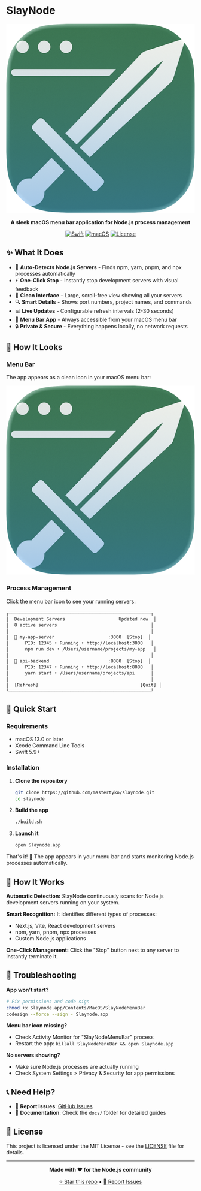 # SlayNode

<div align="center">

![Slaynode Icon](icon-iOS-Default-1024x1024@1x.png)

**A sleek macOS menu bar application for Node.js process management**

[![Swift](https://img.shields.io/badge/Swift-5.9+-FA7343?style=for-the-badge&logo=swift)](https://swift.org)
[![macOS](https://img.shields.io/badge/macOS-13%2B-000000?style=for-the-badge&logo=apple)](https://apple.com/macos)
[![License](https://img.shields.io/badge/License-MIT-green?style=for-the-badge)](LICENSE)

</div>

## ✨ What It Does

- 🎯 **Auto-Detects Node.js Servers** - Finds npm, yarn, pnpm, and npx processes automatically
- ⚡ **One-Click Stop** - Instantly stop development servers with visual feedback
- 🎨 **Clean Interface** - Large, scroll-free view showing all your servers
- 🔍 **Smart Details** - Shows port numbers, project names, and commands
- 📊 **Live Updates** - Configurable refresh intervals (2-30 seconds)
- 🌙 **Menu Bar App** - Always accessible from your macOS menu bar
- 🔒 **Private & Secure** - Everything happens locally, no network requests

## 📸 How It Looks

### Menu Bar
The app appears as a clean icon in your macOS menu bar:

![Menu Bar Icon](icon-iOS-Default-1024x1024@1x.png)

### Process Management
Click the menu bar icon to see your running servers:

```
┌─────────────────────────────────────────────────────┐
│  Development Servers                    Updated now  │
│  8 active servers                                   │
│                                                     │
│  🔵 my-app-server                    :3000  [Stop]  │
│      PID: 12345 • Running • http://localhost:3000   │
│      npm run dev • /Users/username/projects/my-app   │
│                                                     │
│  🔵 api-backend                      :8080  [Stop]  │
│      PID: 12347 • Running • http://localhost:8080   │
│      yarn start • /Users/username/projects/api      │
│                                                     │
│  [Refresh]                                      [Quit] │
└─────────────────────────────────────────────────────┘
```

## 🚀 Quick Start

### Requirements
- macOS 13.0 or later
- Xcode Command Line Tools
- Swift 5.9+

### Installation

1. **Clone the repository**
   ```bash
   git clone https://github.com/mastertyko/slaynode.git
   cd slaynode
   ```

2. **Build the app**
   ```bash
   ./build.sh
   ```

3. **Launch it**
   ```bash
   open Slaynode.app
   ```

That's it! 🎉 The app appears in your menu bar and starts monitoring Node.js processes automatically.

## 🔧 How It Works

**Automatic Detection:** SlayNode continuously scans for Node.js development servers running on your system.

**Smart Recognition:** It identifies different types of processes:
- Next.js, Vite, React development servers
- npm, yarn, pnpm, npx processes
- Custom Node.js applications

**One-Click Management:** Click the "Stop" button next to any server to instantly terminate it.

## 🐛 Troubleshooting

**App won't start?**
```bash
# Fix permissions and code sign
chmod +x Slaynode.app/Contents/MacOS/SlayNodeMenuBar
codesign --force --sign - Slaynode.app
```

**Menu bar icon missing?**
- Check Activity Monitor for "SlayNodeMenuBar" process
- Restart the app: `killall SlayNodeMenuBar && open Slaynode.app`

**No servers showing?**
- Make sure Node.js processes are actually running
- Check System Settings > Privacy & Security for app permissions

## 📞 Need Help?

- 🐛 **Report Issues**: [GitHub Issues](https://github.com/mastertyko/slaynode/issues)
- 📖 **Documentation**: Check the `docs/` folder for detailed guides

## 📄 License

This project is licensed under the MIT License - see the [LICENSE](LICENSE) file for details.

---

<div align="center">

**Made with ❤️ for the Node.js community**

[⭐ Star this repo](https://github.com/mastertyko/slaynode) • [🐛 Report Issues](https://github.com/mastertyko/slaynode/issues)

</div>